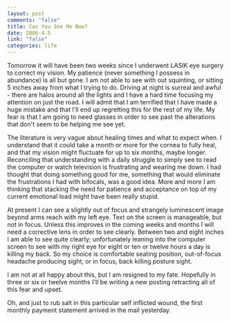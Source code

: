 ```yaml
--- 
layout: post
comments: "false"
title: Can You See Me Now?
date: 2006-4-5
link: "false"
categories: life
---
```

Tomorrow it will have been two weeks since I underwent LASIK eye surgery to correct my vision. My patience (never something I possess in abundance) is all but gone. I am not able to see with out squinting, or sitting 5 inches away from what I trying to do. Driving at night is surreal and awful - there are halos around all the lights and I have a hard time focusing my attention on just the road. I will admit that I am terrified that I have made a huge mistake and that I'll end up regretting this for the rest of my life. My fear is that I am going to need glasses in order to see past the alterations that don't seem to be helping me see yet.

The literature is very vague about healing times and what to expect when. I understand that it could take a month or more for the cornea to fully heal, and that my vision might fluctuate for up to six months, maybe longer. Reconciling that understanding with a daily struggle to simply see to read the computer or watch television is frustrating and wearing me down. I had thought that doing something good for me, something that would eliminate the frustrations I had with bifocals, was a good idea. More and more I am thinking that stacking the need for patience and acceptance on top of my current emotional load might have been really stupid.

At present I can see a slightly out of focus and strangely luminescent image beyond arms reach with my left eye. Text on the screen is manageable, but not in focus. Unless this improves in the coming weeks and months I will need a corrective lens in order to see clearly. Between two and eight inches I am able to see quite clearly; unfortunately leaning into the computer screen to see with my right eye for eight or ten or twelve hours a day is killing my back. So my choice is comfortable seating position, out-of-focus headache producing sight, or in focus, back killing posture sight.

I am not at all happy about this, but I am resigned to my fate. Hopefully in three or six or twelve months I'll be writing a new posting retracting all of this fear and upset.

Oh, and just to rub salt in this particular self inflicted wound, the first monthly payment statement arrived in the mail yesterday.
